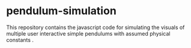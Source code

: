 # pendulum-simulation
This repository contains the javascript code for simulating the visuals of multiple user interactive simple pendulums with assumed physical constants .
